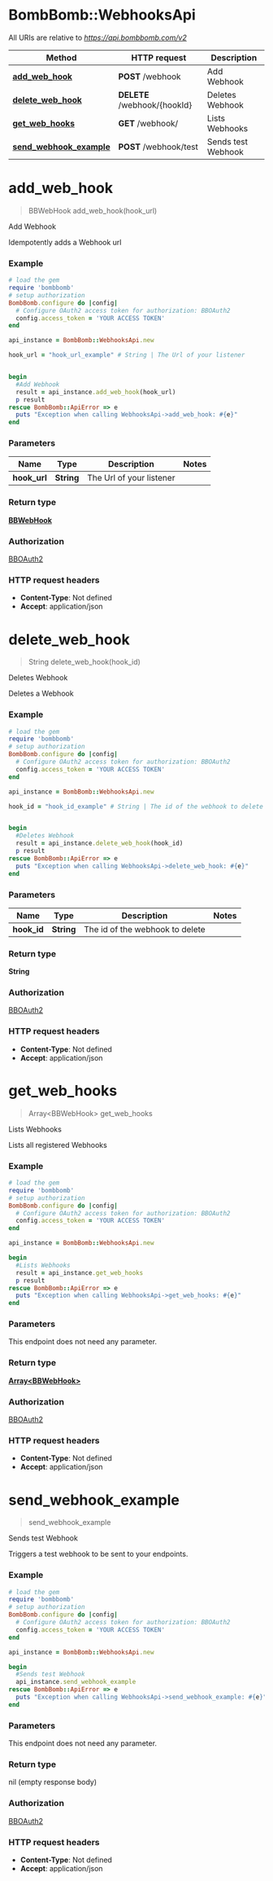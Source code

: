 # BombBomb::WebhooksApi

All URIs are relative to *https://api.bombbomb.com/v2*

Method | HTTP request | Description
------------- | ------------- | -------------
[**add_web_hook**](WebhooksApi.md#add_web_hook) | **POST** /webhook | Add Webhook
[**delete_web_hook**](WebhooksApi.md#delete_web_hook) | **DELETE** /webhook/{hookId} | Deletes Webhook
[**get_web_hooks**](WebhooksApi.md#get_web_hooks) | **GET** /webhook/ | Lists Webhooks
[**send_webhook_example**](WebhooksApi.md#send_webhook_example) | **POST** /webhook/test | Sends test Webhook


# **add_web_hook**
> BBWebHook add_web_hook(hook_url)

Add Webhook

Idempotently adds a Webhook url

### Example
```ruby
# load the gem
require 'bombbomb'
# setup authorization
BombBomb.configure do |config|
  # Configure OAuth2 access token for authorization: BBOAuth2
  config.access_token = 'YOUR ACCESS TOKEN'
end

api_instance = BombBomb::WebhooksApi.new

hook_url = "hook_url_example" # String | The Url of your listener


begin
  #Add Webhook
  result = api_instance.add_web_hook(hook_url)
  p result
rescue BombBomb::ApiError => e
  puts "Exception when calling WebhooksApi->add_web_hook: #{e}"
end
```

### Parameters

Name | Type | Description  | Notes
------------- | ------------- | ------------- | -------------
 **hook_url** | **String**| The Url of your listener | 

### Return type

[**BBWebHook**](BBWebHook.md)

### Authorization

[BBOAuth2](../README.md#BBOAuth2)

### HTTP request headers

 - **Content-Type**: Not defined
 - **Accept**: application/json



# **delete_web_hook**
> String delete_web_hook(hook_id)

Deletes Webhook

Deletes a Webhook

### Example
```ruby
# load the gem
require 'bombbomb'
# setup authorization
BombBomb.configure do |config|
  # Configure OAuth2 access token for authorization: BBOAuth2
  config.access_token = 'YOUR ACCESS TOKEN'
end

api_instance = BombBomb::WebhooksApi.new

hook_id = "hook_id_example" # String | The id of the webhook to delete


begin
  #Deletes Webhook
  result = api_instance.delete_web_hook(hook_id)
  p result
rescue BombBomb::ApiError => e
  puts "Exception when calling WebhooksApi->delete_web_hook: #{e}"
end
```

### Parameters

Name | Type | Description  | Notes
------------- | ------------- | ------------- | -------------
 **hook_id** | **String**| The id of the webhook to delete | 

### Return type

**String**

### Authorization

[BBOAuth2](../README.md#BBOAuth2)

### HTTP request headers

 - **Content-Type**: Not defined
 - **Accept**: application/json



# **get_web_hooks**
> Array&lt;BBWebHook&gt; get_web_hooks

Lists Webhooks

Lists all registered Webhooks

### Example
```ruby
# load the gem
require 'bombbomb'
# setup authorization
BombBomb.configure do |config|
  # Configure OAuth2 access token for authorization: BBOAuth2
  config.access_token = 'YOUR ACCESS TOKEN'
end

api_instance = BombBomb::WebhooksApi.new

begin
  #Lists Webhooks
  result = api_instance.get_web_hooks
  p result
rescue BombBomb::ApiError => e
  puts "Exception when calling WebhooksApi->get_web_hooks: #{e}"
end
```

### Parameters
This endpoint does not need any parameter.

### Return type

[**Array&lt;BBWebHook&gt;**](BBWebHook.md)

### Authorization

[BBOAuth2](../README.md#BBOAuth2)

### HTTP request headers

 - **Content-Type**: Not defined
 - **Accept**: application/json



# **send_webhook_example**
> send_webhook_example

Sends test Webhook

Triggers a test webhook to be sent to your endpoints.

### Example
```ruby
# load the gem
require 'bombbomb'
# setup authorization
BombBomb.configure do |config|
  # Configure OAuth2 access token for authorization: BBOAuth2
  config.access_token = 'YOUR ACCESS TOKEN'
end

api_instance = BombBomb::WebhooksApi.new

begin
  #Sends test Webhook
  api_instance.send_webhook_example
rescue BombBomb::ApiError => e
  puts "Exception when calling WebhooksApi->send_webhook_example: #{e}"
end
```

### Parameters
This endpoint does not need any parameter.

### Return type

nil (empty response body)

### Authorization

[BBOAuth2](../README.md#BBOAuth2)

### HTTP request headers

 - **Content-Type**: Not defined
 - **Accept**: application/json



